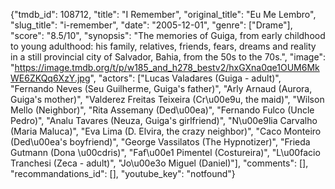 {"tmdb_id": 108712, "title": "I Remember", "original_title": "Eu Me Lembro", "slug_title": "i-remember", "date": "2005-12-01", "genre": ["Drame"], "score": "8.5/10", "synopsis": "The memories of Guiga, from early childhood to young adulthood: his family, relatives, friends, fears, dreams and reality in a still provincial city of Salvador, Bahia, from the 50s to the 70s.", "image": "https://image.tmdb.org/t/p/w185_and_h278_bestv2/hxGXna0qe1OUM6MkWE6ZKQq6XzY.jpg", "actors": ["Lucas Valadares (Guiga - adult)", "Fernando Neves (Seu Guilherme, Guiga's father)", "Arly Arnaud (Aurora, Guiga's mother)", "Valderez Freitas Teixeira (Cr\u00e9u, the maid)", "Wilson Mello (Neighbor)", "Rita Assemany (Ded\u00ea)", "Fernando Fulco (Uncle Pedro)", "Analu Tavares (Neuza, Guiga's girlfriend)", "N\u00e9lia Carvalho (Maria Maluca)", "Eva Lima (D. Elvira, the crazy neighbor)", "Caco Monteiro (Ded\u00ea's boyfriend)", "George Vassilatos (The Hypnotizer)", "Frieda Gutmann (Dona \u00cdris)", "Faf\u00e1 Pimentel (Costureira)", "L\u00facio Tranchesi (Zeca - adult)", "Jo\u00e3o Miguel (Daniel)"], "comments": [], "recommandations_id": [], "youtube_key": "notfound"}